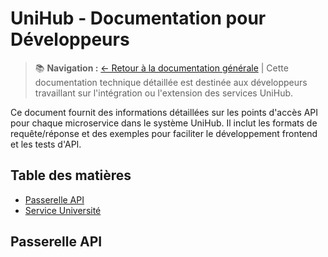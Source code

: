 # UniHub - Documentation pour Développeurs

> 📚 **Navigation :** [← Retour à la documentation générale](./README.md) | Cette documentation technique détaillée est destinée aux développeurs travaillant sur l'intégration ou l'extension des services UniHub.

Ce document fournit des informations détaillées sur les points d'accès API pour chaque microservice dans le système UniHub. Il inclut les formats de requête/réponse et des exemples pour faciliter le développement frontend et les tests d'API.

## Table des matières
- [Passerelle API](#passerelle-api)
- [Service Université](#service-université)

## Passerelle API










